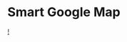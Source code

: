 # Smart Google Map

[!](https://raw.githubusercontent.com/ImDR/smart-google-map/master/screenshot-1.png)

